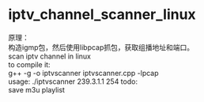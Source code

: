# iptv_channel_scanner_linux
原理：  
构造igmp包，然后使用libpcap抓包，获取组播地址和端口。  
scan iptv channel in linux  
	to compile it:  
		g++ -g -o iptvscanner iptvscanner.cpp -lpcap  
usage: 
	./iptvscanner 239.3.1.1 254 
todo:  
	save m3u playlist  
